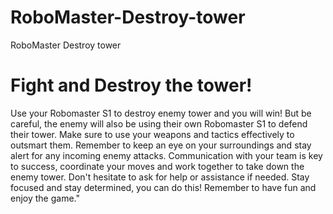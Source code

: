 # RoboMaster-Destroy-tower
RoboMaster Destroy tower
# Fight and Destroy the tower! 
Use your Robomaster S1 to destroy enemy tower and you will win!
  But be careful, the enemy will also be using their own Robomaster S1 to defend their tower. Make sure to use your weapons and tactics effectively to outsmart them. Remember to keep an eye on your surroundings and stay alert for any incoming enemy attacks. Communication with your team is key to success, coordinate your moves and work together to take down the enemy tower. Don't hesitate to ask for help or assistance if needed. Stay focused and stay determined, you can do this! Remember to have fun and enjoy the game."


